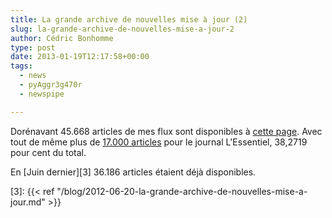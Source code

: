 ```yaml
---
title: La grande archive de nouvelles mise à jour (2)
slug: la-grande-archive-de-nouvelles-mise-a-jour-2
author: Cédric Bonhomme
type: post
date: 2013-01-19T12:17:58+00:00
tags:
  - news
  - pyAggr3g470r
  - newspipe

---
```

Dorénavant 45.668 articles de mes flux sont disponibles à [cette page][1].
Avec tout de même plus de [17.000 articles][2] pour le journal L'Essentiel,
38,2719 pour cent du total.

En [Juin dernier][3] 36.186 articles étaient déjà disponibles.

 [1]: http://cedricbonhomme.org/news/
 [2]: http://cedricbonhomme.org/news/490dbe2f2aada6e61d8ff4c392c426e72c69e70a/
 [3]: {{< ref "/blog/2012-06-20-la-grande-archive-de-nouvelles-mise-a-jour.md" >}}
